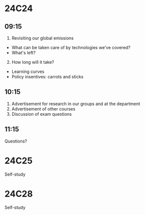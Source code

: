 
24C24
=====

09:15
-----
1. Revisiting our global emissions
- What can be taken care of by technologies we've covered?
- What's left?
2. How long will it take?
- Learning curves
- Policy insentives: carrots and sticks

10:15
-----
1. Advertisement for research in our groups and at the department
2. Advertisement of other courses
3. Discussion of exam questions

11:15
-----
Questions?

24C25
=====
Self-study

24C28
=====
Self-study